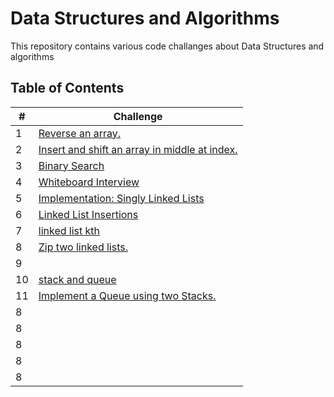 # Data Structures and Algorithms

This repository contains various code challanges about Data Structures and algorithms

## Table of Contents

| #  | Challenge                                                |
|----|----------------------------------------------------------|
| 1  | [Reverse an array.](code-challange-class01/array_reverse.md) |
| 2  | [Insert and shift an array in middle at index.](code-challange-class02/insert-shift-array.md) |
| 3  | [Binary Search](code-challange-class03/array-binary-search.md) |
| 4  | [Whiteboard Interview](code-challange-class04/whiteboard_interview.md)                                                         |
| 5  | [Implementation: Singly Linked Lists](code_challange_class05/linked-list.md) |
| 6  | [Linked List Insertions](code_challange_class06/linked_list_insertions.md)                                                         |
| 7  | [linked list kth](code_challange_class07/linked_list_kth.md)                                                         |
| 8  | [Zip two linked lists.](code_challange_class08/linked_list_zip.md)                                                         |
| 9  |                                                          |
| 10 | [stack and queue](code_challange_class10/stack_and_queue.md)                                                         |
| 11  | [Implement a Queue using two Stacks.](code_challange_class11/stack_queue_pseudo.md)                                                         |
| 8  |                                                          |
| 8  |                                                          |
| 8  |                                                          |
| 8  |                                                          |
| 8  |                                                          |
